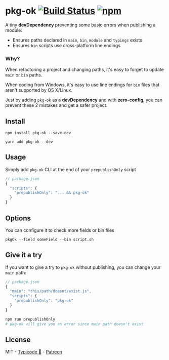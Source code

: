 # pkg-ok [![Build Status](https://travis-ci.org/typicode/pkg-ok.svg?branch=master)](https://travis-ci.org/typicode/pkg-ok) [![npm](https://img.shields.io/npm/v/pkg-ok.svg)](https://www.npmjs.com/package/pkg-ok)

A tiny __devDependency__ preventing some basic errors when publishing a module:

* Ensures paths declared in `main`, `bin`, `module` and `typings` exists
* Ensures `bin` scripts use cross-platform line endings

### Why?

When refactoring a project and changing paths, it's easy to forget to update `main` or `bin` paths.

When coding from Windows, it's easy to use line endings for `bin` files that aren't supported by OS X/Linux.

Just by adding `pkg-ok` as a __devDependency__ and with __zero-config__, you can prevent these 2 mistakes and get a safer project.

## Install

```
npm install pkg-ok --save-dev
```

```
yarn add pkg-ok --dev
```

## Usage

Simply add `pkg-ok` CLI at the end of your `prepublishOnly` script

```js
// package.json
{
  "scripts": {
    "prepublishOnly": "... && pkg-ok"
  }
}
```

## Options

You can configure it to check more fields or bin files

```
pkgOk --field someField --bin script.sh
```

## Give it a try

If you want to give a try to `pkg-ok` without publishing, you can change your `main` path:

```js
// package.json
{
  "main": "this/path/doesnt/exist.js",
  "scripts": {
    "prepublishOnly": "pkg-ok"
  }
}
```

```sh
npm run prepublishOnly
# pkg-ok will give you an error since main path doesn't exist
```

## License

MIT - [Typicode :cactus:](https://github.com/typicode) - [Patreon](https://patreon.com/typicode)
